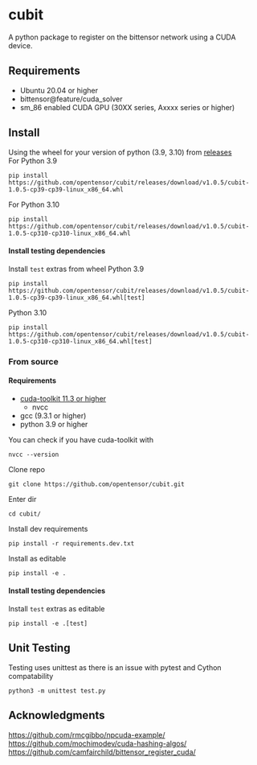 # cubit

A python package to register on the bittensor network using a CUDA device.

## Requirements
- Ubuntu 20.04 or higher  
- bittensor@feature/cuda_solver  
- sm_86 enabled CUDA GPU (30XX series, Axxxx series or higher)

## Install
Using the wheel for your version of python (3.9, 3.10) from [releases](https://github.com/opentensor/cubit/releases/latest)  
For Python 3.9  
```
pip install https://github.com/opentensor/cubit/releases/download/v1.0.5/cubit-1.0.5-cp39-cp39-linux_x86_64.whl
```   
For Python 3.10  
```
pip install https://github.com/opentensor/cubit/releases/download/v1.0.5/cubit-1.0.5-cp310-cp310-linux_x86_64.whl
```    

#### Install testing dependencies
Install `test` extras from wheel
Python 3.9
```
pip install https://github.com/opentensor/cubit/releases/download/v1.0.5/cubit-1.0.5-cp39-cp39-linux_x86_64.whl[test]
``` 

Python 3.10
```
pip install https://github.com/opentensor/cubit/releases/download/v1.0.5/cubit-1.0.5-cp310-cp310-linux_x86_64.whl[test]
``` 

### From source
#### Requirements   
- [cuda-toolkit 11.3 or higher](https://developer.nvidia.com/cuda-downloads)
    - nvcc
- gcc (9.3.1 or higher)
- python 3.9 or higher  
    
You can check if you have cuda-toolkit with 
```
nvcc --version
```  


Clone repo  
```
git clone https://github.com/opentensor/cubit.git
```  
Enter dir  
```
cd cubit/
```  
Install dev requirements  
```
pip install -r requirements.dev.txt
```  
Install as editable  
```
pip install -e .
```  

#### Install testing dependencies
Install `test` extras as editable   
```
pip install -e .[test]
```  
## Unit Testing 
Testing uses unittest as there is an issue with pytest and Cython compatability

```
python3 -m unittest test.py
```  

## Acknowledgments
  
https://github.com/rmcgibbo/npcuda-example/  
https://github.com/mochimodev/cuda-hashing-algos/  
https://github.com/camfairchild/bittensor_register_cuda/

